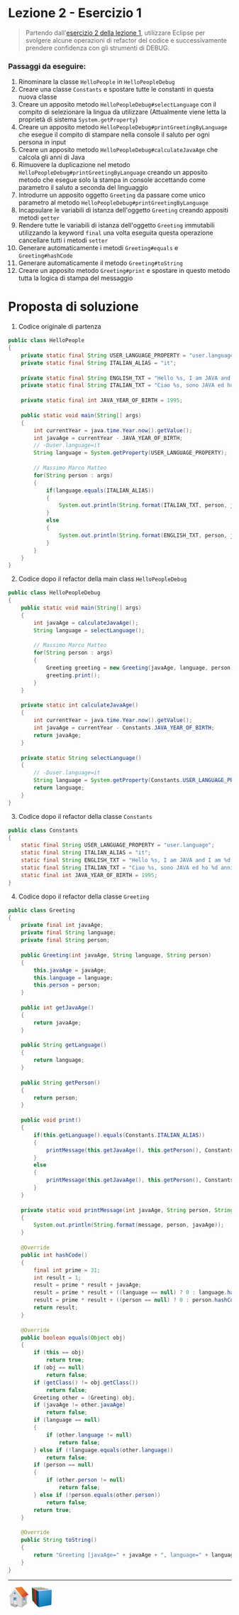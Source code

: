 # Lezione 2 - Esercizio 1

> Partendo dall'[esercizio 2 della lezione 1](../../lesson1/exercise2/), utilizzare Eclipse per svolgere alcune operazioni di refactor del codice e successivamente prendere confidenza con gli strumenti di DEBUG.

### Passaggi da eseguire:
1. Rinominare la classe `HelloPeople` in `HelloPeopleDebug`
2. Creare una classe `Constants` e spostare tutte le constanti in questa nuova classe
3. Creare un apposito metodo `HelloPeopleDebug#selectLanguage` con il compito di selezionare la lingua da utilizzare (Attualmente viene letta la proprietà di sistema `System.getProperty`)
4. Creare un apposito metodo `HelloPeopleDebug#printGreetingByLanguage` che esegue il compito di stampare nella console il saluto per ogni persona in input
5. Creare un apposito metodo `HelloPeopleDebug#calculateJavaAge` che calcola gli anni di Java
6. Rimuovere la duplicazione nel metodo `HelloPeopleDebug#printGreetingByLanguage` creando un apposito metodo che esegue solo la stampa in console accettando come parametro il saluto a seconda del linguaggio
7. Introdurre un apposito oggetto `Greeting` da passare come unico parametro al metodo `HelloPeopleDebug#printGreetingByLanguage`
8. Incapsulare le variabili di istanza dell'oggetto `Greeting` creando appositi metodi `getter`
9. Rendere tutte le variabili di istanza dell'oggetto `Greeting` immutabili utilizzando la keyword `final` una volta eseguita questa operazione cancellare tutti i metodi `setter`
10. Generare automaticamente i metodi `Greeting#equals` e `Greeting#hashCode`
11. Generare automaticamente il metodo `Greeting#toString`
12. Creare un apposito metodo `Greeting#print` e spostare in questo metodo tutta la logica di stampa del messaggio

# Proposta di soluzione

1. Codice originale di partenza

```java
public class HelloPeople
{
	private static final String USER_LANGUAGE_PROPERTY = "user.language";
	private static final String ITALIAN_ALIAS = "it";
	
	private static final String ENGLISH_TXT = "Hello %s, I am JAVA and I am %d years old!";
	private static final String ITALIAN_TXT = "Ciao %s, sono JAVA ed ho %d anni!";
	
	private static final int JAVA_YEAR_OF_BIRTH = 1995;

	public static void main(String[] args)
	{
		int currentYear = java.time.Year.now().getValue();
		int javaAge = currentYear - JAVA_YEAR_OF_BIRTH;
		// -Duser.language=it
		String language = System.getProperty(USER_LANGUAGE_PROPERTY);

		// Massimo Marco Matteo
		for(String person : args)
		{
			if(language.equals(ITALIAN_ALIAS))
			{
				System.out.println(String.format(ITALIAN_TXT, person, javaAge));
			}
			else
			{
				System.out.println(String.format(ENGLISH_TXT, person, javaAge));
			}
		}
	}
}
```

2. Codice dopo il refactor della main class `HelloPeopleDebug`

```java
public class HelloPeopleDebug
{
	public static void main(String[] args)
	{
		int javaAge = calculateJavaAge();
		String language = selectLanguage();

		// Massimo Marco Matteo
		for(String person : args)
		{
			Greeting greeting = new Greeting(javaAge, language, person);
			greeting.print();
		}
	}

	private static int calculateJavaAge()
	{
		int currentYear = java.time.Year.now().getValue();
		int javaAge = currentYear - Constants.JAVA_YEAR_OF_BIRTH;
		return javaAge;
	}

	private static String selectLanguage()
	{
		// -Duser.language=it
		String language = System.getProperty(Constants.USER_LANGUAGE_PROPERTY);
		return language;
	}
}
```

3. Codice dopo il refactor della classe `Constants`

```java
public class Constants
{
	static final String USER_LANGUAGE_PROPERTY = "user.language";
	static final String ITALIAN_ALIAS = "it";
	static final String ENGLISH_TXT = "Hello %s, I am JAVA and I am %d years old!";
	static final String ITALIAN_TXT = "Ciao %s, sono JAVA ed ho %d anni!";
	static final int JAVA_YEAR_OF_BIRTH = 1995;
}
```

4. Codice dopo il refactor della classe `Greeting`

```java
public class Greeting
{
	private final int javaAge;
	private final String language;
	private final String person;

	public Greeting(int javaAge, String language, String person)
	{
		this.javaAge = javaAge;
		this.language = language;
		this.person = person;
	}

	public int getJavaAge()
	{
		return javaAge;
	}

	public String getLanguage()
	{
		return language;
	}

	public String getPerson()
	{
		return person;
	}
	
	public void print()
	{
		if(this.getLanguage().equals(Constants.ITALIAN_ALIAS))
		{
			printMessage(this.getJavaAge(), this.getPerson(), Constants.ITALIAN_TXT);
		}
		else
		{
			printMessage(this.getJavaAge(), this.getPerson(), Constants.ENGLISH_TXT);
		}
	}
	
	private static void printMessage(int javaAge, String person, String message)
	{
		System.out.println(String.format(message, person, javaAge));
	}

	@Override
	public int hashCode()
	{
		final int prime = 31;
		int result = 1;
		result = prime * result + javaAge;
		result = prime * result + ((language == null) ? 0 : language.hashCode());
		result = prime * result + ((person == null) ? 0 : person.hashCode());
		return result;
	}

	@Override
	public boolean equals(Object obj)
	{
		if (this == obj)
			return true;
		if (obj == null)
			return false;
		if (getClass() != obj.getClass())
			return false;
		Greeting other = (Greeting) obj;
		if (javaAge != other.javaAge)
			return false;
		if (language == null)
		{
			if (other.language != null)
				return false;
		} else if (!language.equals(other.language))
			return false;
		if (person == null)
		{
			if (other.person != null)
				return false;
		} else if (!person.equals(other.person))
			return false;
		return true;
	}

	@Override
	public String toString()
	{
		return "Greeting [javaAge=" + javaAge + ", language=" + language + ", person=" + person + "]";
	}
}
```
***

[![Home][img_home]][href_home]
[![Lesson2][img_lesson]][href_lesson]

<!-- Definizione dei link per la navigazione -->
[img_home]: <../../../../../resources/images/navigation/home.png>
[href_home]: <https://groppedev.github.io/java-getting-started/>
[img_lesson]: <../../../../../resources/images/navigation/books.png>
[href_lesson]: <../>
[magnifying_glass_24]: <../../../../../resources/images/navigation/magnifier.png>
